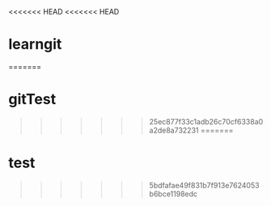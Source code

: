 <<<<<<< HEAD
<<<<<<< HEAD
# learngit
=======
# gitTest
>>>>>>> 25ec877f33c1adb26c70cf6338a0a2de8a732231
=======
# test
>>>>>>> 5bdfafae49f831b7f913e7624053b6bce1198edc
